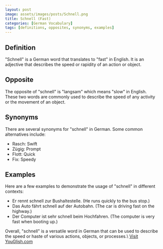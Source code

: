 ```yaml
---
layout: post
image: assets/images/posts/Schnell.png
title: Schnell (Fast)
categories: [German Vocabulary]
tags: [definitions, opposites, synonyms, examples]
---
```


## Definition
"Schnell" is a German word that translates to "fast" in English. It is an adjective that describes the speed or rapidity of an action or object.

## Opposite
The opposite of "schnell" is "langsam" which means "slow" in English. These two words are commonly used to describe the speed of any activity or the movement of an object.

## Synonyms
There are several synonyms for "schnell" in German. Some common alternatives include:

- Rasch: Swift
- Zügig: Prompt
- Flott: Quick
- Fix: Speedy

## Examples
Here are a few examples to demonstrate the usage of "schnell" in different contexts:

- Er rennt schnell zur Bushaltestelle. (He runs quickly to the bus stop.)
- Das Auto fährt schnell auf der Autobahn. (The car is driving fast on the highway.)
- Der Computer ist sehr schnell beim Hochfahren. (The computer is very fast when booting up.)

Overall, "schnell" is a versatile word in German that can be used to describe the speed or haste of various actions, objects, or processes.\ <a id="yg-widget-0" class="youglish-widget" data-query="Schnell" data-lang="german" data-components="8412" data-auto-start="0" data-bkg-color="theme_light" data-title="How%20to%20pronounce%20Schnell%20in%20German"  rel="nofollow" href="https://youglish.com">Visit YouGlish.com</a><script async src="https://youglish.com/public/emb/widget.js" charset="utf-8"></script>